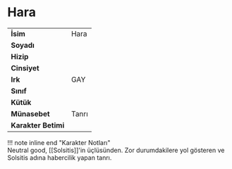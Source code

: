 # Hara   
|  |  |  
|---|---|  
| **İsim** | Hara |  
| **Soyadı** |  |  
| **Hizip** |  |  
| **Cinsiyet** |  |  
| **Irk** | GAY |  
| **Sınıf** |  |  
| **Kütük** |  |  
| **Münasebet** | Tanrı |  
| **Karakter Betimi** |  |  
  
  
!!! note inline end "Karakter Notları"  
	Neutral good, [[Solsitis]]'in üçlüsünden. Zor durumdakilere yol gösteren ve Solsitis adına habercilik yapan tanrı.  
	  
	  
	